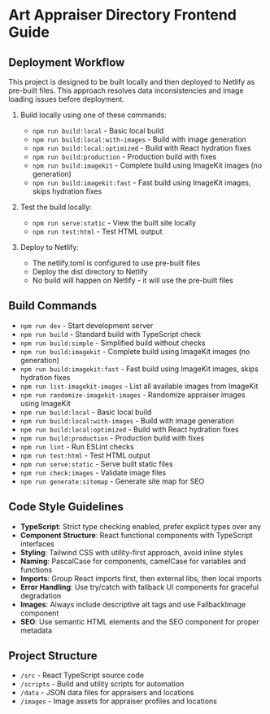 # Art Appraiser Directory Frontend Guide

## Deployment Workflow
This project is designed to be built locally and then deployed to Netlify as pre-built files. This approach resolves data inconsistencies and image loading issues before deployment.

1. Build locally using one of these commands:
   - `npm run build:local` - Basic local build
   - `npm run build:local:with-images` - Build with image generation
   - `npm run build:local:optimized` - Build with React hydration fixes
   - `npm run build:production` - Production build with fixes
   - `npm run build:imagekit` - Complete build using ImageKit images (no generation)
   - `npm run build:imagekit:fast` - Fast build using ImageKit images, skips hydration fixes

2. Test the build locally:
   - `npm run serve:static` - View the built site locally
   - `npm run test:html` - Test HTML output

3. Deploy to Netlify:
   - The netlify.toml is configured to use pre-built files
   - Deploy the dist directory to Netlify
   - No build will happen on Netlify - it will use the pre-built files

## Build Commands
- `npm run dev` - Start development server
- `npm run build` - Standard build with TypeScript check
- `npm run build:simple` - Simplified build without checks
- `npm run build:imagekit` - Complete build using ImageKit images (no generation)
- `npm run build:imagekit:fast` - Fast build using ImageKit images, skips hydration fixes
- `npm run list-imagekit-images` - List all available images from ImageKit
- `npm run randomize-imagekit-images` - Randomize appraiser images using ImageKit
- `npm run build:local` - Basic local build
- `npm run build:local:with-images` - Build with image generation
- `npm run build:local:optimized` - Build with React hydration fixes
- `npm run build:production` - Production build with fixes
- `npm run lint` - Run ESLint checks
- `npm run test:html` - Test HTML output
- `npm run serve:static` - Serve built static files
- `npm run check:images` - Validate image files
- `npm run generate:sitemap` - Generate site map for SEO

## Code Style Guidelines
- **TypeScript**: Strict type checking enabled, prefer explicit types over any
- **Component Structure**: React functional components with TypeScript interfaces
- **Styling**: Tailwind CSS with utility-first approach, avoid inline styles
- **Naming**: PascalCase for components, camelCase for variables and functions
- **Imports**: Group React imports first, then external libs, then local imports
- **Error Handling**: Use try/catch with fallback UI components for graceful degradation
- **Images**: Always include descriptive alt tags and use FallbackImage component
- **SEO**: Use semantic HTML elements and the SEO component for proper metadata

## Project Structure
- `/src` - React TypeScript source code
- `/scripts` - Build and utility scripts for automation
- `/data` - JSON data files for appraisers and locations
- `/images` - Image assets for appraiser profiles and locations